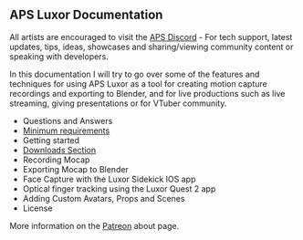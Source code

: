## APS Luxor Documentation

All artists are encouraged to visit the [APS Discord](https://discord.com/invite/ErZcKaQ) - For tech support, latest updates, tips, ideas, showcases and sharing/viewing community content or speaking with developers.

In this documentation I will try to go over some of the features and techniques for using APS Luxor as a tool for creating motion capture recordings and exporting to Blender, and for live productions such as live streaming, giving presentations or for VTuber community.

- Questions and Answers
- [Minimum requirements](https://github.com/guiglass/LUXOR/blob/gh-pages/requirements.md)
- Getting started
- [Downloads Section](https://github.com/guiglass/LUXOR/blob/gh-pages/downloads.md)
- Recording Mocap
- Exporting Mocap to Blender
- Face Capture with the Luxor Sidekick IOS app
- Optical finger tracking using the Luxor Quest 2 app
- Adding Custom Avatars, Props and Scenes
- License

More information on the [Patreon](https://www.patreon.com/prepstudio) about page.
